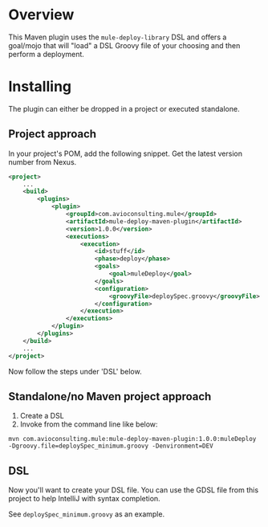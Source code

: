 # Overview

This Maven plugin uses the `mule-deploy-library` DSL and offers a goal/mojo that will "load" a DSL Groovy file of your choosing and then perform a deployment.

# Installing

The plugin can either be dropped in a project or executed standalone.

## Project approach

In your project's POM, add the following snippet. Get the latest version number from Nexus.

```xml
<project>
    ...
    <build>
        <plugins>
            <plugin>
                <groupId>com.avioconsulting.mule</groupId>
                <artifactId>mule-deploy-maven-plugin</artifactId>
                <version>1.0.0</version>
                <executions>
                    <execution>
                        <id>stuff</id>
                        <phase>deploy</phase>
                        <goals>
                            <goal>muleDeploy</goal>
                        </goals>
                        <configuration>
                            <groovyFile>deploySpec.groovy</groovyFile>
                        </configuration>
                    </execution>
                </executions>
            </plugin>
        </plugins>
    </build>
    ...
</project>
```

Now follow the steps under 'DSL' below.

## Standalone/no Maven project approach

1. Create a DSL
2. Invoke from the command line like below:

```
mvn com.avioconsulting.mule:mule-deploy-maven-plugin:1.0.0:muleDeploy -Dgroovy.file=deploySpec_minimum.groovy -Denvironment=DEV
```

## DSL

Now you'll want to create your DSL file. You can use the GDSL file from this project to help IntelliJ with syntax completion.

See `deploySpec_minimum.groovy` as an example.
